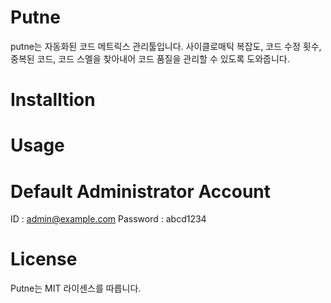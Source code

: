 Putne
=====
putne는 자동화된 코드 메트릭스 관리툴입니다. 사이클로매틱 복잡도, 코드 수정 횟수, 중복된 코드, 코드 스멜을 찾아내어 코드 품질을 관리할 수 있도록 도와줍니다.

Installtion
=====

Usage
=====

Default Administrator Account
=====
ID : admin@example.com
Password : abcd1234


License
=====
Putne는 MIT 라이센스를 따릅니다.
